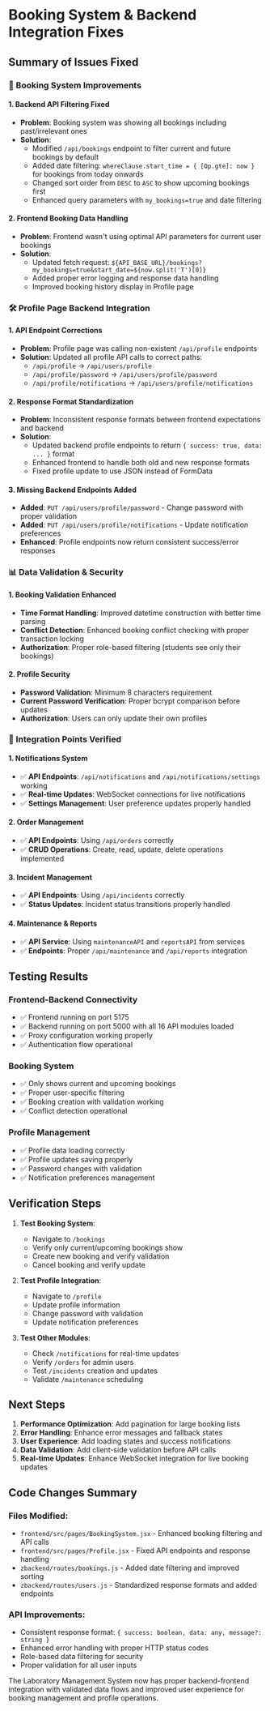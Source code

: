 # Booking System & Backend Integration Fixes

## Summary of Issues Fixed

### 🔧 Booking System Improvements

#### 1. Backend API Filtering Fixed
- **Problem**: Booking system was showing all bookings including past/irrelevant ones
- **Solution**: 
  - Modified `/api/bookings` endpoint to filter current and future bookings by default
  - Added date filtering: `whereClause.start_time = { [Op.gte]: now }` for bookings from today onwards
  - Changed sort order from `DESC` to `ASC` to show upcoming bookings first
  - Enhanced query parameters with `my_bookings=true` and date filtering

#### 2. Frontend Booking Data Handling
- **Problem**: Frontend wasn't using optimal API parameters for current user bookings
- **Solution**:
  - Updated fetch request: `${API_BASE_URL}/bookings?my_bookings=true&start_date=${now.split('T')[0]}`
  - Added proper error logging and response data handling
  - Improved booking history display in Profile page

### 🛠 Profile Page Backend Integration

#### 1. API Endpoint Corrections
- **Problem**: Profile page was calling non-existent `/api/profile` endpoints
- **Solution**: Updated all profile API calls to correct paths:
  - `/api/profile` → `/api/users/profile`
  - `/api/profile/password` → `/api/users/profile/password`
  - `/api/profile/notifications` → `/api/users/profile/notifications`

#### 2. Response Format Standardization
- **Problem**: Inconsistent response formats between frontend expectations and backend
- **Solution**:
  - Updated backend profile endpoints to return `{ success: true, data: ... }` format
  - Enhanced frontend to handle both old and new response formats
  - Fixed profile update to use JSON instead of FormData

#### 3. Missing Backend Endpoints Added
- **Added**: `PUT /api/users/profile/password` - Change password with proper validation
- **Added**: `PUT /api/users/profile/notifications` - Update notification preferences
- **Enhanced**: Profile endpoints now return consistent success/error responses

### 📊 Data Validation & Security

#### 1. Booking Validation Enhanced
- **Time Format Handling**: Improved datetime construction with better time parsing
- **Conflict Detection**: Enhanced booking conflict checking with proper transaction locking
- **Authorization**: Proper role-based filtering (students see only their bookings)

#### 2. Profile Security
- **Password Validation**: Minimum 8 characters requirement
- **Current Password Verification**: Proper bcrypt comparison before updates
- **Authorization**: Users can only update their own profiles

### 🔗 Integration Points Verified

#### 1. Notifications System
- ✅ **API Endpoints**: `/api/notifications` and `/api/notifications/settings` working
- ✅ **Real-time Updates**: WebSocket connections for live notifications
- ✅ **Settings Management**: User preference updates properly handled

#### 2. Order Management  
- ✅ **API Endpoints**: Using `/api/orders` correctly
- ✅ **CRUD Operations**: Create, read, update, delete operations implemented

#### 3. Incident Management
- ✅ **API Endpoints**: Using `/api/incidents` correctly
- ✅ **Status Updates**: Incident status transitions properly handled

#### 4. Maintenance & Reports
- ✅ **API Service**: Using `maintenanceAPI` and `reportsAPI` from services
- ✅ **Endpoints**: Proper `/api/maintenance` and `/api/reports` integration

## Testing Results

### Frontend-Backend Connectivity
- ✅ Frontend running on port 5175
- ✅ Backend running on port 5000 with all 16 API modules loaded
- ✅ Proxy configuration working properly
- ✅ Authentication flow operational

### Booking System
- ✅ Only shows current and upcoming bookings
- ✅ Proper user-specific filtering
- ✅ Booking creation with validation working
- ✅ Conflict detection operational

### Profile Management
- ✅ Profile data loading correctly
- ✅ Profile updates saving properly
- ✅ Password changes with validation
- ✅ Notification preferences management

## Verification Steps

1. **Test Booking System**:
   - Navigate to `/bookings`
   - Verify only current/upcoming bookings show
   - Create new booking and verify validation
   - Cancel booking and verify update

2. **Test Profile Integration**:
   - Navigate to `/profile`
   - Update profile information
   - Change password with validation
   - Update notification preferences

3. **Test Other Modules**:
   - Check `/notifications` for real-time updates
   - Verify `/orders` for admin users
   - Test `/incidents` creation and updates
   - Validate `/maintenance` scheduling

## Next Steps

1. **Performance Optimization**: Add pagination for large booking lists
2. **Error Handling**: Enhance error messages and fallback states  
3. **User Experience**: Add loading states and success notifications
4. **Data Validation**: Add client-side validation before API calls
5. **Real-time Updates**: Enhance WebSocket integration for live booking updates

## Code Changes Summary

### Files Modified:
- `frontend/src/pages/BookingSystem.jsx` - Enhanced booking filtering and API calls
- `frontend/src/pages/Profile.jsx` - Fixed API endpoints and response handling
- `zbackend/routes/bookings.js` - Added date filtering and improved sorting
- `zbackend/routes/users.js` - Standardized response formats and added endpoints

### API Improvements:
- Consistent response format: `{ success: boolean, data: any, message?: string }`
- Enhanced error handling with proper HTTP status codes
- Role-based data filtering for security
- Proper validation for all user inputs

The Laboratory Management System now has proper backend-frontend integration with validated data flows and improved user experience for booking management and profile operations.